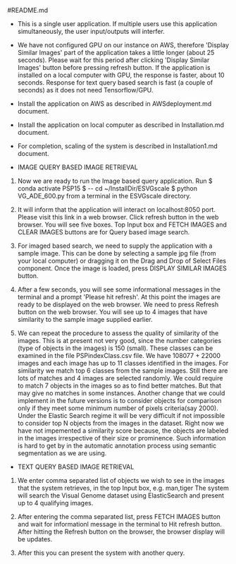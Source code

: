 #README.md

* This is a single user application. If multiple users use this application simultaneously, the user input/outputs will interfer.

* We have not configured GPU on our instance on AWS, therefore 'Display Similar Images' part of the application takes a little longer (about 25 seconds). Please wait for this period after clicking 'Display Similar Images' button before pressing refresh button. If the application is installed on a local computer with GPU, the response is faster, about 10 seconds. Response for text query based search is fast (a couple of seconds) as it does not need Tensorflow/GPU.

* Install the application on AWS as described in AWSdeployment.md document.

* Install the application on local computer as described in Installation.md document.

* For completion, scaling of the system is described in Installation1.md document.


* IMAGE QUERY BASED IMAGE RETRIEVAL

1. Now we are ready to run the Image based query application. Run
$ conda activate PSP15
$ -- cd ~/InstallDir/ESVGscale
$ python VG_ADE_600.py 
from a terminal in the ESVGscale directory.

2. It will inform that the application will interact on localhost:8050 port. Please visit this link in a web browser. Click refresh button in the web browser. You will see five boxes. Top Input box and FETCH IMAGES and CLEAR IMAGES buttons are for Query based image search.

3. For imaged based search, we need to supply the application with a sample image. This can be done by selecting a sample jpg file (from your local computer) or dragging it on the Drag and Drop of Select Files component. Once the image is loaded, press DISPLAY SIMILAR IMAGES button. 

4. After a few seconds, you will see some informational messages in the terminal and a prompt 'Please hit refresh'. At this point the images are ready to be displayed on the web browser. We need to press Refresh button on the web browser. You will see up to 4 images that have similarity to the sample image supplied earlier. 

5. We can repeat the procedure to assess the quality of similarity of the images. This is at present not very good, since the number categories (type of objects in the images) is 150 (small). These classes can be examined in the file PSPindexClass.csv file. We have 108077 + 22000 images and each image has up to 11 classes identified in the images. For similarity we match top 6 classes from the sample images. Still there are lots of matches and 4 images are selected randomly. We could require to match 7 objects in the images so as to find better matches. But that may give no matches in some instances. Another change that we could implement in the future versions is  to consider objects for comparison only if they meet some minimum number of pixels criteria(say 2000). Under the Elastic Search regime it will be very difficult if not impossible to consider top N objects from the images in the dataset. Right now we have not impemented a similarity score because, the objects are labeled in the images irrespective of their size or prominence. Such information is hard to get by in the automatic annotation process using semantic segmentation as we are using. 


* TEXT QUERY BASED IMAGE RETRIEVAL

1. We enter comma separated list of objects we wish to see in the images that the system retrieves, in the top Input box, e.g. man,tiger 
The system will search the Visual Genome dataset using ElasticSearch and present up to 4 qualifying images. 

2. After entering the comma separated list, press FETCH IMAGES button and wait for informationl message in the terminal to Hit refresh button. After hitting the Refresh button on the browser, the browser display will be updates. 

3. After this you can present the system with another query. 
 



